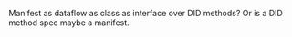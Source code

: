 Manifest as dataflow as class as interface over DID methods? Or is a DID method spec maybe a manifest.